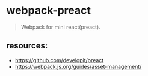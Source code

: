 # webpack-preact
> Webpack for mini react(preact).

## resources:
+ https://github.com/developit/preact
+ https://webpack.js.org/guides/asset-management/
